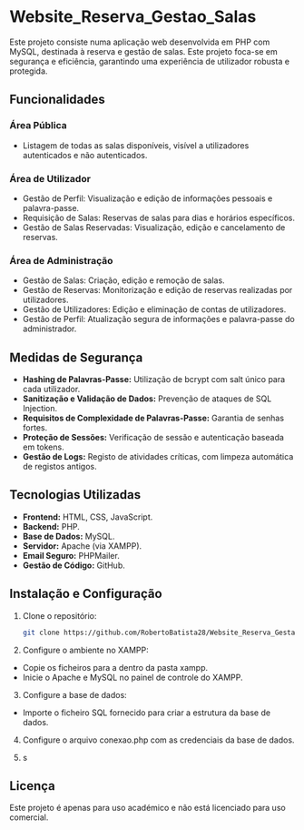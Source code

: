 # Website_Reserva_Gestao_Salas
Este projeto consiste numa aplicação web desenvolvida em PHP com MySQL, destinada à reserva e gestão de salas. Este projeto foca-se em segurança e eficiência, garantindo uma experiência de utilizador robusta e protegida.

## Funcionalidades
### Área Pública
- Listagem de todas as salas disponíveis, visível a utilizadores autenticados e não autenticados.

### Área de Utilizador
- Gestão de Perfil: Visualização e edição de informações pessoais e palavra-passe.
- Requisição de Salas: Reservas de salas para dias e horários específicos.
- Gestão de Salas Reservadas: Visualização, edição e cancelamento de reservas.

### Área de Administração
- Gestão de Salas: Criação, edição e remoção de salas.
- Gestão de Reservas: Monitorização e edição de reservas realizadas por utilizadores.
- Gestão de Utilizadores: Edição e eliminação de contas de utilizadores.
- Gestão de Perfil: Atualização segura de informações e palavra-passe do administrador.

## Medidas de Segurança
- **Hashing de Palavras-Passe:** Utilização de bcrypt com salt único para cada utilizador.
- **Sanitização e Validação de Dados:** Prevenção de ataques de SQL Injection.
- **Requisitos de Complexidade de Palavras-Passe:** Garantia de senhas fortes.
- **Proteção de Sessões:** Verificação de sessão e autenticação baseada em tokens.
- **Gestão de Logs:** Registo de atividades críticas, com limpeza automática de registos antigos.

## Tecnologias Utilizadas
- **Frontend:** HTML, CSS, JavaScript.
- **Backend:** PHP.
- **Base de Dados:** MySQL.
- **Servidor:** Apache (via XAMPP).
- **Email Seguro:** PHPMailer.
- **Gestão de Código:** GitHub.

## Instalação e Configuração
1. Clone o repositório:
   ```bash
   git clone https://github.com/RobertoBatista28/Website_Reserva_Gestao_Salas.git

2. Configure o ambiente no XAMPP:
- Copie os ficheiros para a dentro da pasta xampp.
- Inicie o Apache e MySQL no painel de controle do XAMPP.

3. Configure a base de dados:
- Importe o ficheiro SQL fornecido para criar a estrutura da base de dados.

4. Configure o arquivo conexao.php com as credenciais da base de dados.

5. s

## Licença
Este projeto é apenas para uso académico e não está licenciado para uso comercial.
